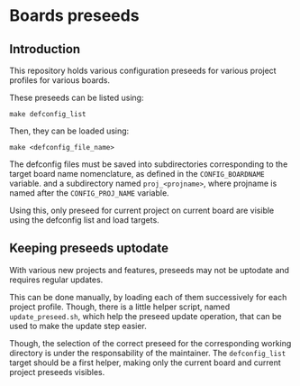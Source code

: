 # Boards preseeds

## Introduction

This repository holds various configuration preseeds for various project profiles for various boards.

These preseeds can be listed using:
```
make defconfig_list
```

Then, they can be loaded using:
```
make <defconfig_file_name>
```

The defconfig files must be saved into subdirectories corresponding to the target board name nomenclature,
as defined in the `CONFIG_BOARDNAME` variable. and a subdirectory named `proj_<projname>`, where projname
is named after the `CONFIG_PROJ_NAME` variable.

Using this, only preseed for current project on current board are visible using the defconfig list and
load targets.

## Keeping preseeds uptodate

With various new projects and features, preseeds may not be uptodate and requires regular updates.

This can be done manually, by loading each of them successively for each project profile. Though, there is
a little helper script, named `update_preseed.sh`, which help the preseed update operation, that can be used
to make the update step easier.

Though, the selection of the correct preseed for the corresponding working directory is under the responsability
of the maintainer. The `defconfig_list` target should be a first helper, making only the current board and current project
preseeds visibles.
